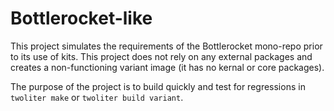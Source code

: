 
# Bottlerocket-like

This project simulates the requirements of the Bottlerocket mono-repo prior to its use of kits.
This project does not rely on any external packages and creates a non-functioning variant image (it has no kernal or core packages).

The purpose of the project is to build quickly and test for regressions in `twoliter make` or `twoliter build variant`.
